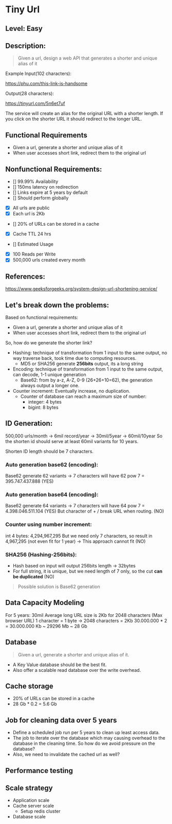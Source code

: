# Tiny Url

## Level: Easy
## Description: 
> Given a url, design a web API that generates a shorter and unique alias of it

Example
Input(102 characters):

https://phu.com/this-link-is-handsome

Output(28 characters):

https://tinyurl.com/5n6et7uf

The service will create an alias for the original URL with a shorter length. If you click on the shorter URL it should redirect to the longer URL.

## Functional Requirements
- Given a url, generate a shorter and unique alias of it
- When user accesses short link, redirect them to the original url

## Nonfunctional Requirements:
  - [] 99.99% Availability
  - [] 150ms latency on redirection
  - [] Links expire at 5 years by default
  - [] Should perform globally
  - [x] All urls are public
  - [x] Each url is 2Kb
  - [] 20% of URLs can be stored in a cache
  - [x] Cache TTL 24 hrs
  - [] Estimated Usage
  - [x] 100 Reads per Write
  - [x] 500,000 urls created every month
## References:
https://www.geeksforgeeks.org/system-design-url-shortening-service/

## Let's break down the problems:
Based on functional requirements:
- Given a url, generate a shorter and unique alias of it
- When user accesses short link, redirect them to the original url

So, how do we generate the shorter link?
- Hashing: technique of transformation from 1 input to the same output, no way traverse back, took time due to computing resources.
  - MD5 or SHA256 generate **256bits** output, its a long string
- Encoding: technique of transformation from 1 input to the same output, can decode, 1-1 unique generation
  - Base62: from by a-z, A-Z, 0-9 (26+26+10=62), the generation always output a longer one.
- Counter increment: Eventually increase, no duplication.
  - Counter of database can reach a maximum size of number:
    - integer: 4 bytes
    - bigint: 8 bytes

## ID Generation:
500,000 urls/month -> 6mil record/year -> 30mil/5year -> 60mil/10year
So the shorten id should serve at least 60mil variants for 10 years.

Shorten ID length should be 7 characters.

### Auto generation base62 (encoding):
Base62 generate 62 variants -> 7 characters will have 62 pow 7 = 395.747.437.888 (YES)

### Auto generation base64 (encoding):
Base62 generate 64 variants -> 7 characters will have 64 pow 7 = 4.398.046.511.104 (YES)
But character of + / break URL when routing. (NO)

### Counter using number increment:
int 4 bytes: 4,294,967,295
But we need only 7 characters, so result in 4,967,295 (not even fit for 1 year)
-> This approach cannot fit (NO)

### SHA256 (Hashing-256bits):
- Hash based on input will output 256bits length -> 32bytes
- For full string, it is unique, but we need length of 7 only, so the cut **can be duplicated** (NO)

> Possible solution is Base62 generation

## Data Capacity Modeling
For 5 years:
30mil
Average long URL size is 2Kb for 2048 characters (Max browser URL)
1 character = 1 byte -> 2048 characters = 2Kb
30.000.000 * 2 = 30.000.000 Kb ~ 29296 Mb ~ 28 Gb

## Database
> Given a url, generate a shorter and unique alias of it.
- A Key Value database should be the best fit.
- Also offer a scalable read database over the write overhead.

## Cache storage
- 20% of URLs can be stored in a cache
- 28 Gb * 0.2 = 5.6 Gb

## Job for cleaning data over 5 years
- Define a scheduled job run per 5 years to clean up least access data.
- The job to iterate over the database which may causing overhead to the database in the cleaning time. So how do we avoid pressure on the database?
- Also, we need to invalidate the cached url as well?

## Performance testing

## Scale strategy
- Application scale
- Cache server scale
  - Setup redis cluster
- Database scale
